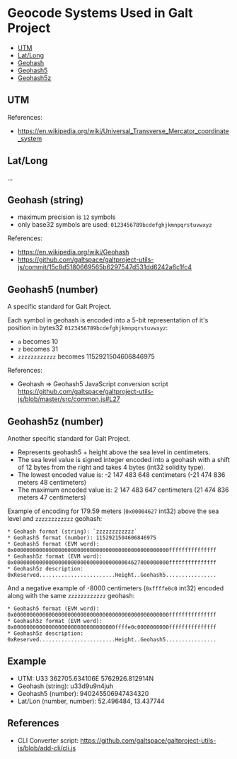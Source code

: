 # Geocode Systems Used in Galt Project

* [UTM](#utm)
* [Lat/Long](#latlong)
* [Geohash](#geohash-string)
* [Geohash5](#geohash5-number)
* [Geohash5z](#geohash5z-number)

## UTM

References:
* https://en.wikipedia.org/wiki/Universal_Transverse_Mercator_coordinate_system

## Lat/Long
...

## Geohash (string)

* maximum precision is `12` symbols
* only base32 symbols are used: `0123456789bcdefghjkmnpqrstuvwxyz`

References:

* https://en.wikipedia.org/wiki/Geohash
* https://github.com/galtspace/galtproject-utils-js/commit/15c8d5180669565b6297547d531dd6242a6c1fc4

## Geohash5 (number)

A specific standard for Galt Project.

Each symbol in geohash is encoded into a 5-bit representation of it's position in bytes32 `0123456789bcdefghjkmnpqrstuvwxyz`:

* `a` becomes 10
* `z` becomes 31
* `zzzzzzzzzzzz` becomes 1152921504606846975

References:
* Geohash => Geohash5 JavaScript conversion script https://github.com/galtspace/galtproject-utils-js/blob/master/src/common.js#L27

## Geohash5z (number)

Another specific standard for Galt Project.

* Represents geohash5 + height above the sea level in centimeters.
* The sea level value is signed integer encoded into a geohash with a shift of 12 bytes from the right and takes 4 bytes (int32 solidity type).
* The lowest encoded value is: -2 147 483 648 centimeters (-21 474 836 meters 48 centimeters)
* The maximum encoded value is: 2 147 483 647 centimeters (21 474 836 meters 47 centimeters)


Example of encoding for 179.59 meters (`0x00004627` int32) above the sea level and `zzzzzzzzzzzz` geohash: 

```
* Geohash format (string): `zzzzzzzzzzzz`
* Geohash5 format (number): 1152921504606846975
* Geohash5 format (EVM word):  0x0000000000000000000000000000000000000000000000000fffffffffffffff
* Geohash5z format (EVM word): 0x0000000000000000000000000000000000004627000000000fffffffffffffff
* Geohash5z description:       0xReserved........................Height..Geohash5................
```

And a negative example of -8000 centimeters (`0xffffe0c0` int32) encoded along with the same `zzzzzzzzzzzz` geohash:

```
* Geohash5 format (EVM word):  0x0000000000000000000000000000000000000000000000000fffffffffffffff
* Geohash5z format (EVM word): 0x00000000000000000000000000000000ffffe0c0000000000fffffffffffffff
* Geohash5z description:       0xReserved........................Height..Geohash5................
```

## Example

* UTM: U33 362705.634106E 5762926.812914N
* Geohash (string): u33d9u9n4juh
* Geohash5 (number): 940245506947434320
* Lat/Lon (number, number): 52.496484, 13.437744

## References

* CLI Converter script: https://github.com/galtspace/galtproject-utils-js/blob/add-cli/cli.js


